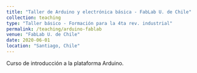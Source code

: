 ```yaml
---
title: "Taller de Arduino y electrónica básica - FabLab U. de Chile"
collection: teaching
type: "Taller básico - Formación para la 4ta rev. industrial"
permalink: /teaching/arduino-fablab
venue: "FabLab U. de Chile"
date: 2020-06-01
location: "Santiago, Chile"
---
```


Curso de introducción a la plataforma Arduino.